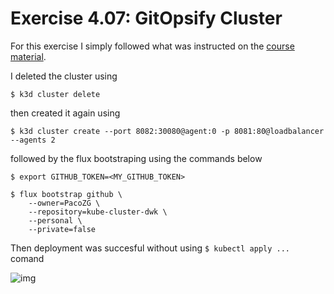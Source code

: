 # Exercise 4.07: GitOpsify Cluster

For this exercise I simply followed what was instructed on the [course material](https://devopswithkubernetes.com/part-4/3-gitops).

I deleted the cluster using

```
$ k3d cluster delete
```

then created it again using 

```
$ k3d cluster create --port 8082:30080@agent:0 -p 8081:80@loadbalancer --agents 2
```

followed by the flux bootstraping using the commands below

```
$ export GITHUB_TOKEN=<MY_GITHUB_TOKEN>

$ flux bootstrap github \
    --owner=PacoZG \
    --repository=kube-cluster-dwk \
    --personal \
    --private=false
````

Then deployment was succesful without using `$ kubectl apply ...` comand

![img](./screenshot.png)

